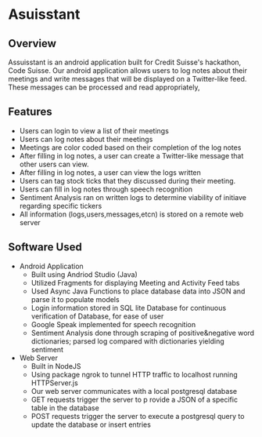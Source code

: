 # Asuisstant

## Overview
Assuisstant is an android application built for Credit Suisse's hackathon, Code Suisse.
Our android application allows users to log notes about their meetings and write messages that will be displayed on a Twitter-like feed. These messages can be processed and read appropriately, 

## Features
* Users can login to view a list of their meetings
* Users can log notes about their meetings
* Meetings are color coded based on their completion of the log notes
* After filling in log notes, a user can create a Twitter-like message that other users can view.
* After filling in log notes, a user can view the logs written
* Users can tag stock ticks that they discussed during their meeting.
* Users can fill in log notes through speech recognition
* Sentiment Analysis ran on written logs to determine viability of initiave regarding specific tickers
* All information (logs,users,messages,etcn) is stored on a remote web server

## Software Used
* Android Application
  * Built using Andriod Studio (Java)
  * Utilized Fragments for displaying Meeting and Activity Feed tabs
  * Used Async Java Functions to place database data into JSON and parse it to populate models
  * Login information stored in SQL lite Database for continuous verification of Database, for ease of user
  * Google Speak implemented for speech recognition
  * Sentiment Analysis done through scraping of positive&negative word dictionaries; parsed log compared with dictionaries yielding sentiment
* Web Server
  * Built in NodeJS 
  * Using package ngrok to tunnel HTTP traffic to localhost running HTTPServer.js
  * Our web server communicates with a local postgresql database
  * GET requests trigger the server to p rovide a JSON of a specific table in the database
  * POST requests trigger the server to execute a postgresql query to update the database or insert entries
